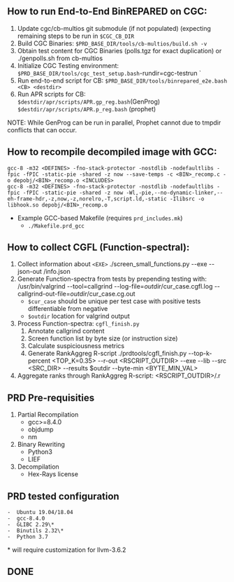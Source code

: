 ## How to run End-to-End BinREPARED on CGC:


1. Update cgc/cb-multios git submodule (if not populated)
   (expecting remaining steps to be run in `$CGC_CB_DIR`
2. Build CGC Binaries: `$PRD_BASE_DIR/tools/cb-multios/build.sh -v`
3. Obtain test content for CGC Binaries (polls.tgz for exact duplication)
   or ./genpolls.sh from cb-multios
4. Initialize CGC Testing environment: 
    `$PRD_BASE_DIR/tools/cgc_test_setup.bash`-rundir=cgc-testrun <CGC CBS>`
5. Run end-to-end script for CB:
    `$PRD_BASE_DIR/tools/binrepared_e2e.bash <CB> <destdir>`
6. Run APR scripts for CB:
    `$destdir/apr/scripts/APR.gp_reg.bash`(GenProg)
    `$destdir/apr/scripts/APR.p_reg.bash` (prophet)

NOTE: While GenProg can be run in parallel, Prophet cannot due to tmpdir conflicts that can occur.


## How to recompile decompiled image with GCC:

	gcc-8 -m32 <DEFINES> -fno-stack-protector -nostdlib -nodefaultlibs -fpic -fPIC -static-pie -shared -z now --save-temps -c <BIN>_recomp.c -o depobj/<BIN>_recomp.o <INCLUDES>
	gcc-8 -m32 <DEFINES> -fno-stack-protector -nostdlib -nodefaultlibs -fpic -fPIC -static-pie -shared -z now -Wl,-pie,--no-dynamic-linker,--eh-frame-hdr,-z,now,-z,norelro,-T,script.ld,-static -Ilibsrc -o libhook.so depobj/<BIN>_recomp.o

- Example GCC-based Makefile (requires `prd_includes.mk`)
	- `./Makefile.prd_gcc`

## How to collect CGFL (Function-spectral):

1. Collect information about `<EXE>`
	./screen_small_functions.py --exe <EXE> --json-out <OUT>/info.json
2. Generate Function-spectra from tests by prepending testing with:
	/usr/bin/valgrind --tool=callgrind --log-file=$outdir/$cur_case.cgfl.log --callgrind-out-file=$outdir/$cur_case.cg.out
	- `$cur_case` should be unique per test case with positive tests differentiable from negative
	- `$outdir` location for valgrind output 
3. Process Function-spectra: `cgfl_finish.py`
	1. Annotate callgrind content
	2. Screen function list by byte size (or instruction size)
	3. Calculate suspiciousness metrics
	4. Generate RankAggreg R-script
	./prdtools/cgfl_finish.py --top-k-percent <TOP_K=0.35> --r-out <RSCRIPT_OUTDIR> --exe <EXE> --lib <LIBSOS> --src <SRC_DIR> --results $outdir --byte-min <BYTE_MIN_VAL>
4. Aggregate ranks through RankAggreg R-script:
	<RSCRIPT_OUTDIR>/<EXE>.r

## PRD Pre-requisities

1. Partial Recompilation
    - gcc>=8.4.0
    - objdump
    - nm
2. Binary Rewriting
    - Python3
    - LIEF
3. Decompilation
    - Hex-Rays license

## PRD tested configuration

    -  Ubuntu 19.04/18.04
    -  gcc-8.4.0
    -  GLIBC 2.29\* 
    -  Binutils 2.32\*
    -  Python 3.7

\* will require customization for llvm-3.6.2

## DONE
